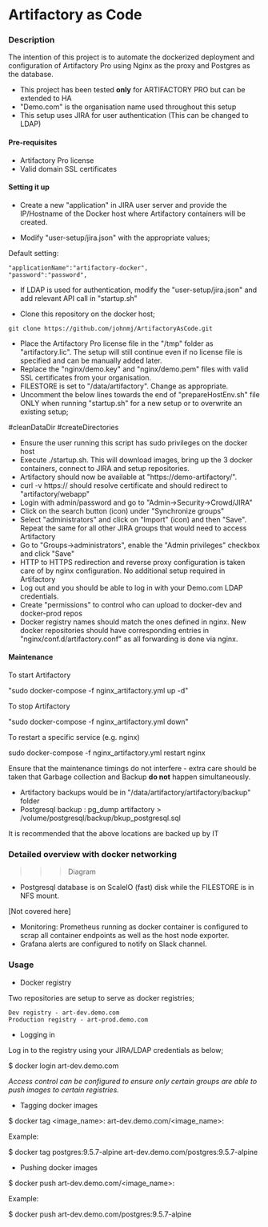 # Artifactory as Code

### Description
The intention of this project is to automate the dockerized deployment and configuration of Artifactory Pro using Nginx as the proxy and Postgres as the database.

* This project has been tested **only** for ARTIFACTORY PRO but can be extended to HA
* "Demo.com" is the organisation name used throughout this setup
* This setup uses JIRA for user authentication (This can be changed to LDAP)

#### Pre-requisites

* Artifactory Pro license
* Valid domain SSL certificates


#### Setting it up

* Create a new "application" in JIRA user server and provide the IP/Hostname of the Docker host where Artifactory containers will be created.

* Modify "user-setup/jira.json" with the appropriate values;

Default setting:
```
"applicationName":"artifactory-docker",
"password":"password",
```
* If LDAP is used for authentication, modify the "user-setup/jira.json" and add relevant API call in "startup.sh"

* Clone this repository on the docker host;

```
git clone https://github.com/johnmj/ArtifactoryAsCode.git
```

* Place the Artifactory Pro license file in the "/tmp" folder as "artifactory.lic". The setup will still continue even if no license file is specified and can be manually added later.
* Replace the "nginx/demo.key" and "nginx/demo.pem" files with valid SSL certificates from your organisation.
* FILESTORE is set to "/data/artifactory". Change as appropriate.
* Uncomment the below lines towards the end of "prepareHostEnv.sh" file ONLY when running "startup.sh" for a new setup or to overwrite an existing setup;

#cleanDataDir
#createDirectories

* Ensure the user running this script has sudo privileges on the docker host
* Execute ./startup.sh. This will download images, bring up the 3 docker containers, connect to JIRA and setup repositories.
* Artifactory should now be available at "https://demo-artifactory/".
* curl -v https://<hostname> should resolve certificate and should redirect to "artifactory/webapp"
* Login with admin/password and go to "Admin->Security->Crowd/JIRA"
* Click on the search button (icon) under "Synchronize groups"
* Select "administrators" and click on "Import" (icon) and then "Save". Repeat the same for all other JIRA groups that would need to access Artifactory
* Go to "Groups->administrators", enable the "Admin privileges" checkbox and click "Save"
* HTTP to HTTPS redirection and reverse proxy configuration is taken care of by nginx configuration. No additional setup required in Artifactory
* Log out and you should be able to log in with your Demo.com LDAP credentials.
* Create "permissions" to control who can upload to docker-dev and docker-prod repos
* Docker registry names should match the ones defined in nginx. New docker repositories should have corresponding entries in "nginx/conf.d/artifactory.conf" as all forwarding is done via nginx.

#### Maintenance

To start Artifactory

"sudo docker-compose -f nginx_artifactory.yml up -d"

To stop Artifactory


"sudo docker-compose -f nginx_artifactory.yml down"

To restart a specific service (e.g. nginx)

sudo docker-compose -f nginx_artifactory.yml restart nginx


Ensure that the maintenance timings do not interfere - extra care should be taken that Garbage collection and Backup **do not** happen simultaneously.

* Artifactory backups would be in "/data/artifactory/artifactory/backup" folder
* Postgresql backup : pg_dump artifactory > /volume/postgresql/backup/bkup_postgresql.sql

It is recommended that the above locations are backed up by IT

### Detailed overview with docker networking

>>>Diagram


* Postgresql database is on ScaleIO (fast) disk while the FILESTORE is in NFS mount.

[Not covered here]
* Monitoring: Prometheus running as docker container is configured to scrap all container endpoints as well as the host node exporter.
* Grafana alerts are configured to notify on Slack channel.



### Usage

* Docker registry

Two repositories are setup to serve as docker registries;

    Dev registry - art-dev.demo.com
    Production registry - art-prod.demo.com

* Logging in

Log in to the registry using your JIRA/LDAP credentials as below;

$ docker login art-dev.demo.com

_Access control can be configured to ensure only certain groups are able to push images to certain registries._

* Tagging docker images

$ docker tag <image_name>:<tag> art-dev.demo.com/<image_name>:<tag>

Example:

$ docker tag postgres:9.5.7-alpine art-dev.demo.com/postgres:9.5.7-alpine


* Pushing docker images

$ docker push art-dev.demo.com/<image_name>:<tag>

Example:

$ docker push art-dev.demo.com/postgres:9.5.7-alpine
